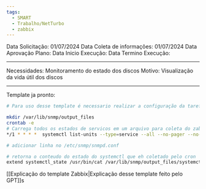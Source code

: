 ```yaml
---
tags:
  - SMART
  - Trabalho/NetTurbo
  - zabbix
---
```

Data Solicitação: 01/07/2024
Data Coleta de informações: 01/07/2024
Data Aprovação Plano:
Data Inicio Execução:
Data Termino Execução:

---
Necessidades: 
	Monitoramento do estado dos discos
Motivo: 
	Visualização da vida útil dos discos

---
Template ja pronto: 

```bash
# Para uso desse template é necessario realizar a configuração da tarefa cron e do snmpd

mkdir /var/lib/snmp/output_files
crontab -e 
# Carrega todos os estados de servicos em um arquivo para coleta do zabbix
*/1 * * * *  systemctl list-units --type=service --all --no-pager --no-legend --plain --output=json > /var/lib/snmp/output_files/systemctl.json

# adicionar linha no /etc/snmp/snmpd.conf

# retorna o conteudo do estado do systemctl que eh coletado pelo cron
extend systemctl_state /usr/bin/cat /var/lib/snmp/output_files/systemctl.json
```

[[Explicação do template Zabbix|Explicação desse template feito pelo GPT]]s